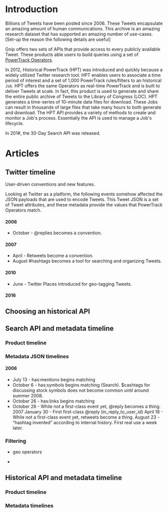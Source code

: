 # Introduction

Billions of Tweets have been posted since 2006. These Tweets encapsulate an amazing amount of human communications. This archive is an amazing research dataset that has supported an amazing number of use-cases. [Set-up the reason the following details are useful]

Gnip offers two sets of APIs that provide access to every publicly available Tweet. These products able users to build queries using a set of [PowerTrack Operators](http://support.gnip.com/apis/search_full_archive_api/rules.html#Operators). 

In 2012, Historical PowerTrack (HPT) was introduced and quickly because a widely utilized Twitter research tool. HPT enables users to associate a time period of interest and a set of 1,000 PowerTrack rules/filters to an historical ```Job```. HPT offers the same Operators as real-time PowerTrack and is built to deliver Tweets at scale. In fact, this product is used to generate and share the entire public archive of Tweets to the Library of Congress (LOC). HPT generates a time-series of 10-minute data files for download. These Jobs can result in thousands of large files that take many hours to both generate and download. The HPT API provides a variety of methods to create and monitor a Job's process. Essentially the API is used to manage a Job's lifecycle. 

In 201#, the 30-Day Search API was released. 




# Articles

## Twitter timeline

User-driven conventions and new features.

Looking at Twitter as a platform, the following events somehow affected the JSON payloads that are used to encode Tweets. This Tweet JSON is a set of Tweet attributes, and these metadata provide the values that PowerTrack Operators match. 

#### 2006
+ October - @replies becomes a convention. 
#### 2007
+ April - Retweets become a convention.
+ August #hashtags becomes a tool for searching and organizing Tweets. 
#### 2010
+ June - Twitter Places introduced for geo-tagging Tweets. 
#### 2016



## Choosing an historical API 

## Search API and metadata timeline

### Product timeline

### Metadata JSON timelines

#### 2006
 + July 13 - has:mentions begins matching
 + October 6 - has:symbols begins matching (Search). $cashtags for discussing stock symbols does not become common until around summer 2008.
 + October 26 - has:links begins matching
 + October 26 - While not a first-class event yet, @reply becomes a thing.
 2007
January 30 - First first-class @reply (in_reply_to_user_id)
April 18 - While not a first-class event yet, retweets become a thing. 
August 23 - “hashtag invented” according to internal history. First real use a week later.


 

### Filtering

+ geo operators

+ 


## Historical API and metadata timeline

### Product timeline

### Metadata timelines
